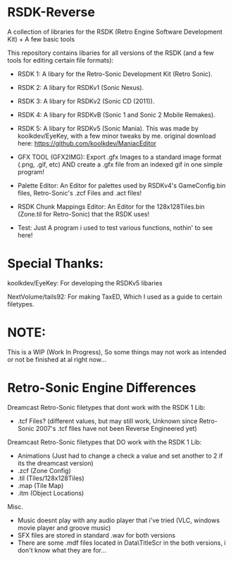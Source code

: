 # RSDK-Reverse
A collection of libraries for the RSDK (Retro Engine Software Development Kit) + A few basic tools 

This repository contains libaries for all versions of the RSDK (and a few tools for editing certain file formats):
- RSDK 1: A libary for the Retro-Sonic Development Kit (Retro Sonic). 

- RSDK 2: A libary for RSDKv1 (Sonic Nexus).

- RSDK 3: A libary for RSDKv2 (Sonic CD (2011)).

- RSDK 4: A libary for RSDKvB (Sonic 1 and Sonic 2 Mobile Remakes).

- RSDK 5: A libary for RSDKv5 (Sonic Mania). This was made by koolkdev/EyeKey, with a few minor tweaks by me. original download here: https://github.com/koolkdev/ManiacEditor

- GFX TOOL (GFX2IMG): Export .gfx Images to a standard image format (.png, .gif, etc) AND create a .gfx file from an indexed gif in one simple program!

- Palette Editor: An Editor for palettes used by RSDKv4's GameConfig.bin files, Retro-Sonic's .zcf Files and .act files!

- RSDK Chunk Mappings Editor: An Editor for the 128x128Tiles.bin (Zone.til for Retro-Sonic) that the RSDK uses!

- Test: Just A program i used to test various functions, nothin' to see here!

# Special Thanks:
koolkdev/EyeKey: For developing the RSDKv5 libaries

NextVolume/tails92: For making TaxED, Which I used as a guide to certain filetypes.

# NOTE:
This is a WIP (Work In Progress), So some things may not work as intended or not be finished at al right now...


# Retro-Sonic Engine Differences
Dreamcast Retro-Sonic filetypes that dont work with the RSDK 1 Lib: 
- .tcf Files? (different values, but may still work, Unknown since Retro-Sonic 2007's .tcf files have not been Reverse Engineered yet)

Dreamcast Retro-Sonic filetypes that DO work with the RSDK 1 Lib: 
 - Animations (Just had to change a check a value and set another to 2 if its the dreamcast version)
 - .zcf (Zone Config)
 - .til (Tiles/128x128Tiles)
 - .map (Tile Map)
 - .itm (Object Locations)

Misc.
- Music doesnt play with any audio player that i've tried (VLC, windows movie player and groove music)
- SFX files are stored in standard .wav for both versions
- There are some .mdf files located in Data\TitleScr in the both versions, i don't know what they are for...
